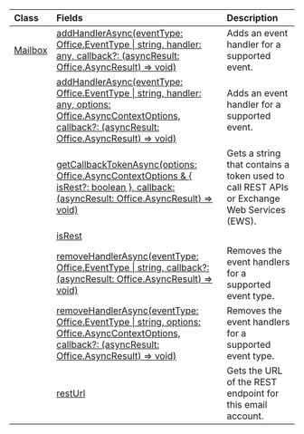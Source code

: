 | Class | Fields | Description |
|:---|:---|:---|
|[Mailbox](/javascript/api/outlook/office.mailbox)|[addHandlerAsync(eventType: Office.EventType \| string, handler: any, callback?: (asyncResult: Office.AsyncResult<void>) => void)](/javascript/api/outlook/office.mailbox#outlook-office-mailbox-addhandlerasync-member(1))|Adds an event handler for a supported event.|
||[addHandlerAsync(eventType: Office.EventType \| string, handler: any, options: Office.AsyncContextOptions, callback?: (asyncResult: Office.AsyncResult<void>) => void)](/javascript/api/outlook/office.mailbox#outlook-office-mailbox-addhandlerasync-member(1))|Adds an event handler for a supported event.|
||[getCallbackTokenAsync(options: Office.AsyncContextOptions & { isRest?: boolean }, callback: (asyncResult: Office.AsyncResult<string>) => void)](/javascript/api/outlook/office.mailbox#outlook-office-mailbox-getcallbacktokenasync-member(1))|Gets a string that contains a token used to call REST APIs or Exchange Web Services (EWS).|
||[isRest](/javascript/api/outlook/office.mailbox#outlook-office-mailbox-isrest-member)||
||[removeHandlerAsync(eventType: Office.EventType \| string, callback?: (asyncResult: Office.AsyncResult<void>) => void)](/javascript/api/outlook/office.mailbox#outlook-office-mailbox-removehandlerasync-member(1))|Removes the event handlers for a supported event type.|
||[removeHandlerAsync(eventType: Office.EventType \| string, options: Office.AsyncContextOptions, callback?: (asyncResult: Office.AsyncResult<void>) => void)](/javascript/api/outlook/office.mailbox#outlook-office-mailbox-removehandlerasync-member(1))|Removes the event handlers for a supported event type.|
||[restUrl](/javascript/api/outlook/office.mailbox#outlook-office-mailbox-resturl-member)|Gets the URL of the REST endpoint for this email account.|
